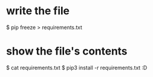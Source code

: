 # write the file
$ pip freeze > requirements.txt
# show the file's contents
$ cat requirements.txt
$ pip3 install -r requirements.txt :D
